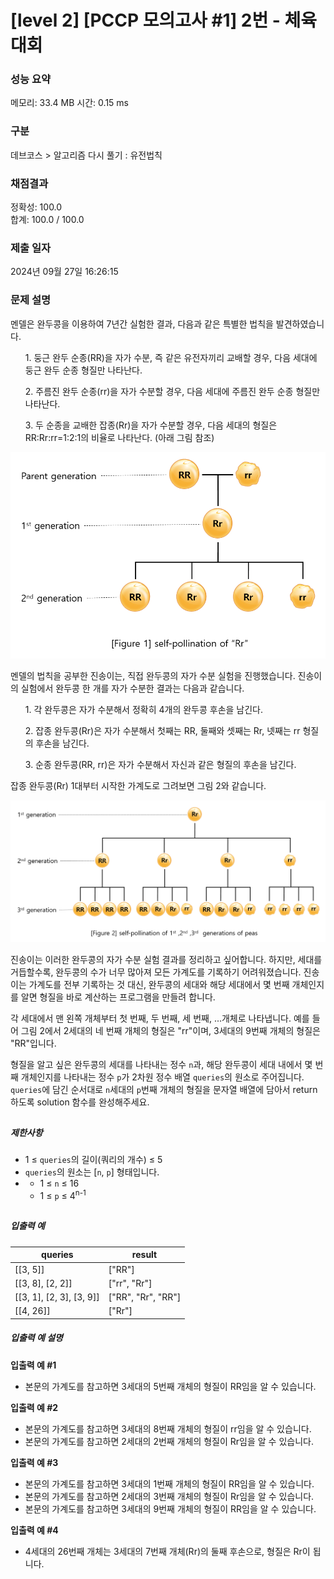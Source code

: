 # [level 2] [PCCP 모의고사 #1] 2번 - 체육대회

### 성능 요약

메모리: 33.4 MB 시간: 0.15 ms

### 구분

데브코스 > 알고리즘 다시 풀기 : 유전법칙

### 채점결과

정확성: 100.0<br/>합계: 100.0 / 100.0

### 제출 일자

2024년 09월 27일 16:26:15

### 문제 설명

<p>멘델은 완두콩을 이용하여 7년간 실험한 결과, 다음과 같은 특별한 법칙을 발견하였습니다.</p>

<ul>
<p>1. 둥근 완두 순종(RR)을 자가 수분, 즉 같은 유전자끼리 교배할 경우, 다음 세대에 둥근 완두 순종 형질만 나타난다.
</p>
<p>2. 주름진 완두 순종(rr)을 자가 수분할 경우, 다음 세대에 주름진 완두 순종 형질만 나타난다.
</p>
<p>3. 두 순종을 교배한 잡종(Rr)을 자가 수분할 경우, 다음 세대의 형질은 RR:Rr:rr=1:2:1의 비율로 나타난다. (아래 그림 참조)
</p></ul>

![alt text](image-1.png)

<p>멘델의 법칙을 공부한 진송이는, 직접 완두콩의 자가 수분 실험을 진행했습니다. 진송이의 실험에서 완두콩 한 개를 자가 수분한 결과는 다음과 같습니다.
</p>

<ul>
<p>1. 각 완두콩은 자가 수분해서 정확히 4개의 완두콩 후손을 남긴다.
</p>
<p>2. 잡종 완두콩(Rr)은 자가 수분해서 첫째는 RR, 둘째와 셋째는 Rr, 넷째는 rr 형질의 후손을 남긴다.
</p>
<p>3. 순종 완두콩(RR, rr)은 자가 수분해서 자신과 같은 형질의 후손을 남긴다.
</p></ul>

<p>잡종 완두콩(Rr) 1대부터 시작한 가계도로 그려보면 그림 2와 같습니다.</p>

![alt text](image-2.png)

<p>진송이는 이러한 완두콩의 자가 수분 실험 결과를 정리하고 싶어합니다. 하지만, 세대를 거듭할수록, 완두콩의 수가 너무 많아져 모든 가계도를 기록하기 어려워졌습니다. 진송이는 가계도를 전부 기록하는 것 대신, 완두콩의 세대와 해당 세대에서 몇 번째 개체인지를 알면 형질을 바로 계산하는 프로그램을 만들려 합니다.</p>

<p>각 세대에서 맨 왼쪽 개체부터 첫 번째, 두 번째, 세 번째, ...개체로 나타냅니다. 예를 들어 그림 2에서 2세대의 네 번째 개체의 형질은 "rr"이며, 3세대의 9번째 개체의 형질은 "RR"입니다.</p>

<p>형질을 알고 싶은 완두콩의 세대를 나타내는 정수 <code>n</code>과, 해당 완두콩이 세대 내에서 몇 번째 개체인지를 나타내는 정수 <code>p</code>가 2차원 정수 배열 <code>queries</code>의 원소로 주어집니다. <code>queries</code>에 담긴 순서대로 <code>n</code>세대의 <code>p</code>번째 개체의 형질을 문자열 배열에 담아서 return 하도록 solution 함수를 완성해주세요.</p>

##

<h5>제한사항</h5>

<ul>
<li>1 ≤ <code>queries</code>의 길이(쿼리의 개수) ≤ 5</li>
<li><code>queries</code>의 원소는 [<code>n</code>, <code>p</code>] 형태입니다.
</li>
<li><ul><li>1 ≤ <code>n</code> ≤ 16</li><li>1 ≤ <code>p</code> ≤ 4<sup>n-1</sup></li></ul></li>
</ul>

##

<h5>입출력 예</h5>
<table class="table">
        <thead><tr>
<th>queries</th>
<th>result</th>
</tr>
</thead>
        <tbody><tr>
<td>[[3, 5]]</td>
<td>["RR"]</td>
</tr>
<tr>
<td>[[3, 8], [2, 2]]</td>
<td>["rr", "Rr"]</td>
</tr>
<tr>
<td>[[3, 1], [2, 3], [3, 9]]</td>
<td>["RR", "Rr", "RR"]</td>
</tr>
<tr>
<td>[[4, 26]]</td>
<td>["Rr"]</td>
</tr>
</tbody>
      </table>

<h5>입출력 예 설명</h5>

<p><strong>입출력 예 #1</strong></p>

<ul><li>본문의 가계도를 참고하면 3세대의 5번째 개체의 형질이 RR임을 알 수 있습니다.</li></ul>

<p><strong>입출력 예 #2</strong></p>

<ul><li>본문의 가계도를 참고하면 3세대의 8번째 개체의 형질이 rr임을 알 수 있습니다.</li><li>본문의 가계도를 참고하면 2세대의 2번째 개체의 형질이 Rr임을 알 수 있습니다.
</li></ul>

<p><strong>입출력 예 #3</strong></p>

<ul><li>본문의 가계도를 참고하면 3세대의 1번째 개체의 형질이 RR임을 알 수 있습니다.
</li><li>본문의 가계도를 참고하면 2세대의 3번째 개체의 형질이 Rr임을 알 수 있습니다.
</li>
<li>본문의 가계도를 참고하면 3세대의 9번째 개체의 형질이 RR임을 알 수 있습니다.
</li></ul>

<p><strong>입출력 예 #4</strong></p>

<ul><li>4세대의 26번째 개체는 3세대의 7번째 개체(Rr)의 둘째 후손으로, 형질은 Rr이 됩니다.
</li></ul>
